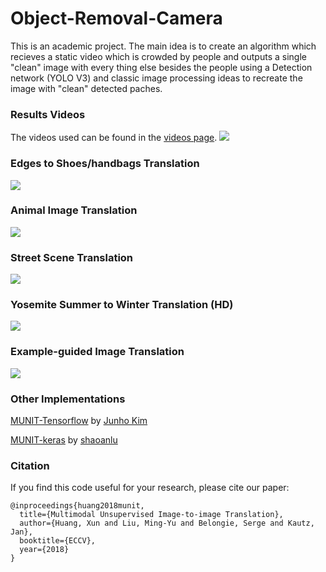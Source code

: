 # Object-Removal-Camera

This is an academic project. The main idea is to create an algorithm which recieves a static video which is crowded by people
and outputs a single "clean" image with every thing else besides the people using a Detection network (YOLO V3) and classic image processing ideas to recreate the image with "clean" detected paches.
 

### Results Videos
The videos used can be found in the [videos page](videos/).
[![](results/video.jpg)](https://youtu.be/ab64TWzWn40)

### Edges to Shoes/handbags Translation

![](results/edges2shoes_handbags.jpg)

### Animal Image Translation

![](results/animal.jpg)

### Street Scene Translation

![](results/street.jpg)

### Yosemite Summer to Winter Translation (HD)

![](results/summer2winter_yosemite.jpg)

### Example-guided Image Translation

![](results/example_guided.jpg)

### Other Implementations

[MUNIT-Tensorflow](https://github.com/taki0112/MUNIT-Tensorflow) by [Junho Kim](https://github.com/taki0112)

[MUNIT-keras](https://github.com/shaoanlu/MUNIT-keras) by [shaoanlu](https://github.com/shaoanlu)

### Citation

If you find this code useful for your research, please cite our paper:

```
@inproceedings{huang2018munit,
  title={Multimodal Unsupervised Image-to-image Translation},
  author={Huang, Xun and Liu, Ming-Yu and Belongie, Serge and Kautz, Jan},
  booktitle={ECCV},
  year={2018}
}
```
